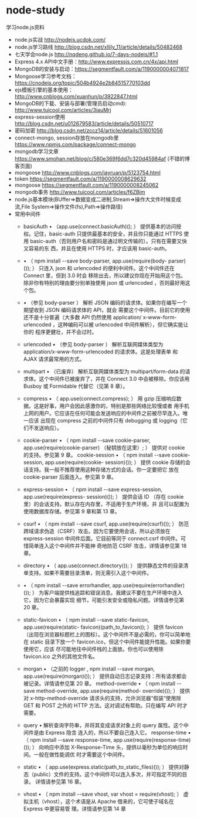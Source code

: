 # node-study
学习node.js资料
- node.js实战  http://nodejs.ucdok.com/
- node.js学习路线 http://blog.csdn.net/xllily_11/article/details/50482468
- 七天学会node.js http://nqdeng.github.io/7-days-nodejs/#1.1
- Express 4.x API中文手册：http://www.expressjs.com.cn/4x/api.html
- MongoDB的安装与启动：https://segmentfault.com/a/1190000004071817
- Mongoose学习参考文档：https://cnodejs.org/topic/504b4924e2b84515770103dd
- ejs模板引擎的基本使用：http://www.cnblogs.com/xuanhun/p/3922847.html
- MongoDB的下载、安装与部署(管理员启动cmd): http://www.tuicool.com/articles/3iauMrj
- express-session使用 http://blog.csdn.net/u012679583/article/details/50510717
- 密码加密 http://blog.csdn.net/zccz14/article/details/51601056
- connect-mongo, session存放在mongodb里 https://www.npmjs.com/package/connect-mongo
- mongodb学习文章 https://www.smohan.net/blog/c/580e369f6dd7c320d45984af (不错的博客页面)
- mongoose http://www.cnblogs.com/jayruan/p/5123754.html
- token https://segmentfault.com/a/1190000008629632
- mongoose https://segmentfault.com/a/1190000008245062
- mongodb事务  http://www.tuicool.com/articles/f6ZBjm
- node.js基本模块(BUffer=>数据变成二进制,Stream=>操作大文件时候变成流,File System=>操作文件(fs),Path=>操作路径)
- 常用中间件
    - basicAuth •
      （app.use(connect.basicAuth)(); ）
      提供基本的访问授权。记住，basic-auth 只提供最基本的安全，并且你只能通过 HTTPS
      使用 basic-auth（否则用户名和密码是通过明文传输的）。只有在需要又快又容易的东
      西，并且在使用 HTTPS 时，才应该用 basic-auth。

    - • （ npm install --save body-parser, app.use(require(body- parser)()); ）
      只连入 json 和 urlencoded 的便利中间件。这个中间件还在 Connect 里，但到 3.0 时会
      移除出去，所以建议你现在开始用这个包。除非你有特别的理由要分别单独使用 json
      或 urlencoded ，否则最好用这个包。

    - • （参见 body-parser ）
        解析 JSON 编码的请求体。如果你在编写一个期望收到 JSON 编码请求体的 API，就会
        需要这个中间件。目前它的使用还不是十分普遍（大多数 API 仍然使用 application/
        x-www-form-urlencoded ，这种编码可以被 urlencoded 中间件解析），但它确实能让你的
        程序更健壮，并不会过时。
    - urlencoded • （参见 body-parser ）
        解析互联网媒体类型为 application/x-www-form-urlencoded 的请求体。这是处理表单
        和 AJAX 请求最常用的方式。
    - multipart • （已废弃）
        解析互联网媒体类型为 multipart/form-data 的请求体。这个中间件已被废弃了，并在
        Connect 3.0 中会被移除。你应该用 Busboy 或 Formidable 代替它（见第 8 章）。
    - compress • （ app.use(connect.compress); ）
        用 gzip 压缩响应数据。这是好事，用户会因此感激你的，特别是那些网络比较慢或者
        用手机上网的用户。它应该在任何可能会发送响应的中间件之前被尽早连入。唯一应该
        出现在 compress 之前的中间件只有 debugging 或 logging（它们不发送响应）。
    - cookie-parser • （ npm install --save cookie-parser, app.use(require(cookie-parser)
        （秘钥放在这里）; ）
        提供对 cookie 的支持。参见第 9 章。
        cookie-session • （ npm install --save cookie-session, app.use(require(cookie-
        session)());
        ）
        提供 cookie 存储的会话支持。我一般不推荐使用这种存储方式的会话。你一定要把它
        放在 cookie-parser 后面连入。参见第 9 章。
    - express-session • （ npm install --save express-session, app.use(require(express-
        session)()); ）
        提供会话 ID （存在 cookie 里）的会话支持。默认存在内存里，不适用于生产环境，并
        且可以配置为使用数据库存储。参见第 9 章和第 13 章。
    - csurf • （ npm install --save csurf, app.use(require(csurf)()); ）
        防范跨域请求伪造（CSRF）攻击。因为它要使用会话，所以必须放在 express-session
        中间件后面。它目前等同于 connect.csrf 中间件。可惜简单连入这个中间件并不能神
        奇地防范 CSRF 攻击，详情请参见第 18 章。
    - directory • （ app.use(connect.directory()); ）
        提供静态文件的目录清单支持。如果不需要目录清单，则无需引入这个中间件。
    - • （ npm install --save errorhandler, app.use(require(errorhandler)()); ）
        为客户端提供栈追踪和错误消息。我建议不要在生产环境中连入它，因为它会暴露实现
        细节，可能引发安全或隐私问题。详情请参见第 20 章。
    - static-favicon • （ npm install --save static-favicon, app.use(require(static-
        favicon)(path_to_favicon)); ）
        提供 favicon（出现在浏览器标题栏上的图标）。这个中间件不是必需的，你可以简单地
        在 static 目录下放一个 favicon.ico，但这个中间件能提升性能。如果你要使用它，应该
        尽可能地往中间件栈的上面放。你也可以使用除 favicon.ico 之外的其他文件名。
    - morgan • （之前的 logger , npm install --save morgan, app.use(require(morgan)()); ）
        提供自动日志记录支持：所有请求都会被记录。详情请参见第 20 章。
        method-override • （ npm install --save method-override, app.use(require(method-
        override)()); ）
        提供对 x-http-method-override 请求头的支持，允许浏览器“假装”使用除 GET 和 POST
        之外的 HTTP 方法。这对调试有帮助。只在编写 API 时才需要。
    - query •
        解析查询字符串，并将其变成请求对象上的 query 属性。这个中间件是由 Express 隐含
        连入的，所以不要自己连入它。
        response-time • （ npm install --save response-time, app.use(require(response-time)
        ()); ）
        向响应中添加 X-Response-Time 头，提供以毫秒为单位的响应时间。一般在做性能调优
        时才需要这个中间件。
    - static • （ app.use(express.static(path_to_static_files)()); ）
        提供对静态（public）文件的支持。这个中间件可以连入多次，并可指定不同的目录。
        详情请参见第 16 章。
    - vhost • （ npm install --save vhost, var vhost = require(vhost); ）
        虚拟主机（vhost），这个术语是从 Apache 借来的，它可使子域名在 Express 中更容易管
        理。详情请参见第 14 章
